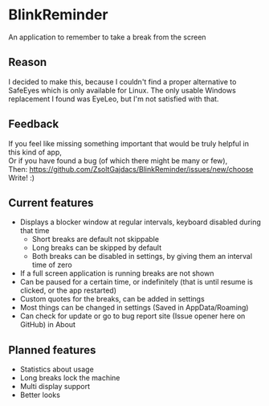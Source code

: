# BlinkReminder
An application to remember to take a break from the screen

## Reason
I decided to make this, because I couldn't find a proper alternative to SafeEyes which is only available for Linux. The only usable Windows replacement I found was EyeLeo, but I'm not satisfied with that.

## Feedback
If you feel like missing something important that would be truly helpful in this kind of app,  
Or if you have found a bug (of which there might be many or few),  
Then: https://github.com/ZsoltGajdacs/BlinkReminder/issues/new/choose  
Write! :)

## Current features
* Displays a blocker window at regular intervals, keyboard disabled during that time
  * Short breaks are default not skippable
  * Long breaks can be skipped by default
  * Both breaks can be disabled in settings, by giving them an interval time of zero
* If a full screen application is running breaks are not shown
* Can be paused for a certain time, or indefinitely (that is until resume is clicked, or the app restarted)
* Custom quotes for the breaks, can be added in settings
* Most things can be changed in settings (Saved in AppData/Roaming)
* Can check for update or go to bug report site (Issue opener here on GitHub) in About

## Planned features
* Statistics about usage
* Long breaks lock the machine
* Multi display support
* Better looks
